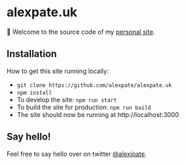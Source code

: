 # alexpate.uk

👋 Welcome to the source code of my [personal site](https://alexpate.uk).

## Installation

How to get this site running locally:

- `git clone https://github.com/alexpate/alexpate.uk`
- `npm install`
- To develop the site: `npm run start`
- To build the site for production: `npm run build`
- The site should now be running at http://localhost:3000

## Say hello!

Feel free to say hello over on twitter [@alexjpate](http://twitter.com/alexjpate).
